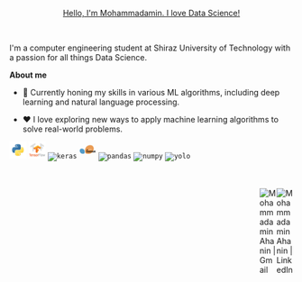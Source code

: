 <p align="center"><a href="https://mohahanin.github.io/Portfolio-Webpage/">Hello, I'm Mohammadamin. I love Data Science!</a></p>

<br />

I'm a computer engineering student at Shiraz University of Technology with a passion for all things Data Science.

**About me**

- 🌱 Currently honing my skills in various ML algorithms, including deep learning and natural language processing.

- ❤️ I love exploring new ways to apply machine learning algorithms to solve real-world problems.



<code><img height="30" alt="python" src="https://raw.githubusercontent.com/github/explore/80688e429a7d4ef2fca1e82350fe8e3517d3494d/topics/python/python.png"></code>
<code><img height="30" alt="tensorflow" src="https://raw.githubusercontent.com/github/explore/80688e429a7d4ef2fca1e82350fe8e3517d3494d/topics/tensorflow/tensorflow.png"></code>
<code><img height="30" alt="keras" src="https://upload.wikimedia.org/wikipedia/commons/a/ae/Keras_logo.svg"></code>
<code><img height="30" alt="scikit-learn" src="https://raw.githubusercontent.com/github/explore/80688e429a7d4ef2fca1e82350fe8e3517d3494d/topics/scikit-learn/scikit-learn.png"></code>
<code><img height="30" alt="pandas" src="https://upload.wikimedia.org/wikipedia/commons/e/ed/Pandas_logo.svg"></code>
<code><img height="30" alt="numpy" src="https://upload.wikimedia.org/wikipedia/commons/3/31/NumPy_logo_2020.svg"></code>
<code><img height="30" alt="yolo" src="https://pjreddie.com/media/image/yologo_2.png"></code>

<br />
<br />

<a href="https://www.linkedin.com/in/mohammadamin-ahanin/">
  <img align="right" alt="Mohammadamin Ahanin | LinkedIn" width="30px" src="https://cdn-icons-png.flaticon.com/512/174/174857.png" />
</a>
<a href="mailto:maahanin@gmail.com">
  <img align="right" alt="Mohammadamin Ahanin | Gmail" width="30px" src="https://cdn-icons-png.flaticon.com/512/281/281769.png" />
</a>
